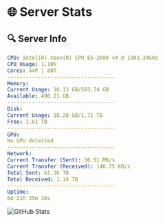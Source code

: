 # 🌐 Server Stats
## 🔍 Server Info
```yaml
CPU: Intel(R) Xeon(R) CPU E5-2699 v4 @ 1303.34GHz
CPU Usage: 1.10%
Cores: 44P | 88T
-----------------------------------
Memory:
Current Usage: 10.13 GB/503.74 GB
Available: 490.21 GB
-----------------------------------
Disk:
Current Usage: 18.28 GB/1.71 TB
Free: 1.61 TB
-----------------------------------
GPU:
No GPU detected
-----------------------------------
Network:
Current Transfer (Sent): 36.51 MB/s
Current Transfer (Received): 146.75 KB/s
Total Sent: 61.36 TB
Total Received: 1.14 TB
-----------------------------------
Uptime:
6d 21h 35m 16s
```
![GitHub Stats](https://img.shields.io/badge/Updated-2025-02-14_20:18:34-blue)